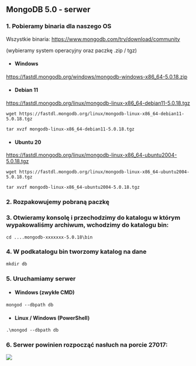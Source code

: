 ## MongoDB 5.0 - serwer

### 1. Pobieramy binaria dla naszego OS

Wszystkie binaria:
https://www.mongodb.com/try/download/community

(wybieramy system operacyjny oraz paczkę .zip / tgz)

- #### Windows
https://fastdl.mongodb.org/windows/mongodb-windows-x86_64-5.0.18.zip

- #### Debian 11
https://fastdl.mongodb.org/linux/mongodb-linux-x86_64-debian11-5.0.18.tgz

```
wget https://fastdl.mongodb.org/linux/mongodb-linux-x86_64-debian11-5.0.18.tgz

tar xvzf mongodb-linux-x86_64-debian11-5.0.18.tgz
```

- #### Ubuntu 20
https://fastdl.mongodb.org/linux/mongodb-linux-x86_64-ubuntu2004-5.0.18.tgz

```
wget https://fastdl.mongodb.org/linux/mongodb-linux-x86_64-ubuntu2004-5.0.18.tgz

tar xvzf mongodb-linux-x86_64-ubuntu2004-5.0.18.tgz
```

### 2. Rozpakowujemy pobraną paczkę
### 3. Otwieramy konsolę i przechodzimy do katalogu w którym wypakowaliśmy archiwum, wchodzimy do katalogu bin:
```
cd ....mongodb-xxxxxxx-5.0.18\bin
```
### 4. W podkatalogu bin tworzomy katalog na dane
```
mkdir db
```
### 5. Uruchamiamy serwer

- #### Windows (zwykłe CMD)
```
mongod --dbpath db
```

- #### Linux / Windows (PowerShell)
```
.\mongod --dbpath db
```


### 6. Serwer powinien rozpocząć nasłuch na porcie 27017:
![](https://i.imgur.com/DgypFgd.png)
